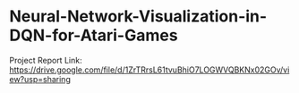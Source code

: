 # Neural-Network-Visualization-in-DQN-for-Atari-Games

Project Report Link: https://drive.google.com/file/d/1ZrTRrsL61tvuBhiO7LOGWVQBKNx02GOv/view?usp=sharing
